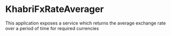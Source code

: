 # KhabriFxRateAverager
This application exposes a service which returns the average exchange rate over a period of time for required currencies
